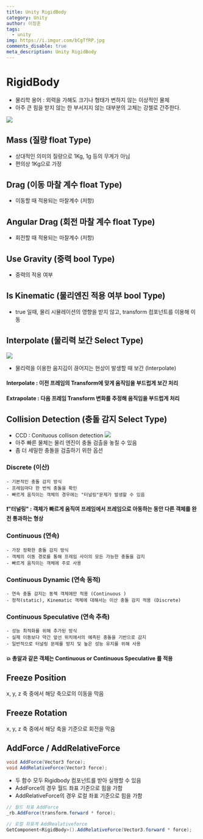 ```yaml
---
title: Unity RigidBody
category: Unity
author: 이정훈
tags:
  - unity
img: https://i.imgur.com/bCgTfRP.jpg
comments_disable: true
meta_description: Unity RigidBody
---
```

# RigidBody

- 물리학 용어 : 외력을 가해도 크기나 형태가 변하지 않는 이상적인 물체
- 아주 큰 힘을 받지 않는 한 부서지지 않는 대부분의 고체는 강첼로 간주한다.

![](https://i.imgur.com/bCgTfRP.jpg)

## Mass (질량 float Type)
- 상대적인 의미의 질량으로 1Kg, 1g 등의 무게가 아님
- 편의상 1Kg으로 가정
## Drag (이동 마찰 계수 float Type)
- 이동할 때 적용되는 마찰계수 (저항)
## Angular Drag (회전 마찰 계수 float Type) 
- 회전할 때 적용되는 마찰계수 (저항)
## Use Gravity (중력 bool Type)
- 중력의 적용 여부
## Is Kinematic (물리엔진 적용 여부 bool Type)
- true 일때, 물리 시뮬레이션의 영향을 받지 않고, transform 컴포넌트를 이용해 이동
## Interpolate (물리력 보간 Select Type)
![](https://i.imgur.com/smJOqSP.jpg)
- 물리력을 이용한 움지김이 끊어지는 현상이 발생할 때 보간 (Interpolate)
#### Interpolate : 이전 프레임의 Transform에 맞게 움직임을 부드럽게 보간 처리
#### Extrapolate : 다음 프레임 Transform 변화를 추정해 움직임을 부드럽게 처리
## Collision Detection (충돌 감지 Select Type)
- CCD : Conituous collison detection
![](https://i.imgur.com/ThX40vQ.jpg)
- 아주 빠른 물체는 물리 엔진이 충돌 검출을 놓칠 수 있음
- 좀 더 세밀한 충돌을 검출하기 위한 옵션
### Discrete (이산)
	- 기본적인 충돌 감지 방식
	- 프레임마다 한 번씩 충돌을 확인
	- 빠르게 움직이는 객체의 경우에는 "터널링"문제가 발생할 수 있음
#### ❗️"터널링" : 객체가 빠르게 움직여 프레임에서 프레임으로 아동하는 동안 다른 객체를 완전 통과하는 형상
### Continuous (연속)
	- 가장 정확한 충돌 감지 방식
	- 객체의 이동 경로를 통해 프레임 사이의 모든 가능한 충돌을 감지
	- 빠르게 움직이는 객체에 주로 사용
### Continuous Dynamic (연속 동적)
	- 연속 충돌 감지는 동젝 객체에만 적용 (Continuous )
	- 정적(static), Kinematic 객체에 대해서는 이산 충돌 감지 적용 (Discrete)
### Continuous Speculative (연속 추측)
	- 성능 최적화를 위해 추가된 방식
	- 실제 이동보다 약간 앞선 위치에서의 예측된 충돌을 기반으로 감지
	- 일반적으로 터널링 문제를 방지 및 높은 성능 유지를 위해 사용
#### 💥 총알과 같은 객체는 Continuous or Continuous Speculative 를 적용

## Freeze Position 
x, y, z 축 중에서 해당 축으로의 이동을 막음

## Freeze Rotation
x, y, z 축 중에서 해당 축을 기준으로 회전을 막음

## AddForce / AddRelativeForce
```csharp
void AddForce(Vector3 force);
void AddRelativeForce(Vector3 force);
```
- 두 함수 모두 Rigidbody 컴포넌트를 받아 실행할 수 있음
- AddForce의 경우 월드 좌표 기준으로 힘을 가함
- AddRelativeForce의 경우 로컬 좌표 기준으로 힘을 가함

```csharp
// 월드 좌표 AddForce
_rb.AddForce(transform.forward * force);

// 로컬 좌표계 AddRealativeforce
GetComponent<RigidBody>().AddRelativeForce(Vector3.forward * force);
```